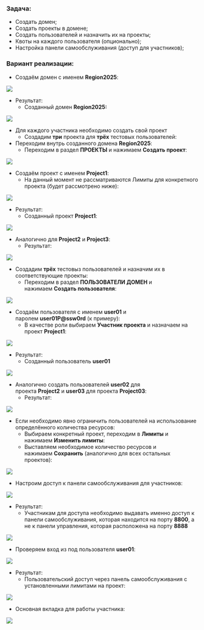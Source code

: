 ### Задача:

- Создать домен;
- Создать проекты в домене;
- Создать пользователей и назначить их на проекты;
- Квоты на каждого пользователя (опционально);
- Настройка панели самообслуживания (доступ для участников);

### Вариант реализации:

- Создаём домен с именем **Region2025**:

![](https://sysahelper.ru/pluginfile.php/898/mod_page/content/2/image.png)

- Результат:
    - Созданный домен **Region2025:**

![](https://sysahelper.ru/pluginfile.php/898/mod_page/content/2/image%20%281%29.png)

- Для каждого участника необходимо создать свой проект
    - Создадим **три** проекта для **трёх** тестовых пользователей:
- Переходим внутрь созданного домена **Region2025**:
    - Переходим в раздел **ПРОЕКТЫ** и нажимаем **Создать проект**:

![](https://sysahelper.ru/pluginfile.php/898/mod_page/content/2/image%20%282%29.png)

- Создаём проект с именем **Project1**:
    - На данный момент не рассматриваются Лимиты для конкретного проекта (будет рассмотрено ниже):

![](https://sysahelper.ru/pluginfile.php/898/mod_page/content/2/image%20%283%29.png)

- Результат:
    - Созданный проект **Project1**:

![](https://sysahelper.ru/pluginfile.php/898/mod_page/content/2/image%20%284%29.png)

- Аналогично для **Project2** и **Project3**:
    - Результат:

![](https://sysahelper.ru/pluginfile.php/898/mod_page/content/2/image%20%285%29.png)

- Создадим **трёх** тестовыз пользователей и назначим их в соответствующие проекты:
    - Переходим в раздел **ПОЛЬЗОВАТЕЛИ ДОМЕН** и нажимаем **Создать пользователя**:

![](https://sysahelper.ru/pluginfile.php/898/mod_page/content/2/image%20%286%29.png)

- Создаём пользователя с именем **user01** и паролем **user01P@ssw0rd** (к примеру):
    - В качестве роли выбираем **Участник проекта** и назначаем на проект **Project1**:

![](https://sysahelper.ru/pluginfile.php/898/mod_page/content/2/image%20%287%29.png)

- Результат:
    - Созданный пользователь **user01**

![](https://sysahelper.ru/pluginfile.php/898/mod_page/content/2/image%20%288%29.png)

- Аналогично создать пользователей **user02** для проекта **Project2** и **user03** для проекта **Project03**:
    - Результат:

![](https://sysahelper.ru/pluginfile.php/898/mod_page/content/2/image%20%289%29.png)

- Если необходимо явно ограничить пользователей на использование определённого количества ресурсов:
    - Выбираем конкретный проект, переходим в **Лимиты** и нажимаем **Изменить лимиты**:
    - Выставляем необходимое количество ресурсов и нажимаем **Сохранить** (аналогично для всех остальных проектов):

![](https://sysahelper.ru/pluginfile.php/898/mod_page/content/2/image%20%2811%29.png)

- Настроим доступ к панели самообслуживания для участников:

![](https://sysahelper.ru/pluginfile.php/898/mod_page/content/2/image%20%2812%29.png)

- Результат:
    - Участникам для доступа необходимо выдавать именно доступ к панели самообслуживания, которая находится на порту **8800**, а не к панели управления, которая расположена на порту **8888**

![](https://sysahelper.ru/pluginfile.php/898/mod_page/content/2/image%20%2813%29.png)

- Проверяем вход из под пользователя **user01**:

![](https://sysahelper.ru/pluginfile.php/898/mod_page/content/2/image%20%2814%29.png)

- Результат:
    - Пользовательский доступ через панель самообслуживания с установленными лимитами на проект:

![](https://sysahelper.ru/pluginfile.php/898/mod_page/content/2/image%20%2815%29.png)

- Основная вкладка для работы участника:

![](https://sysahelper.ru/pluginfile.php/898/mod_page/content/2/image%20%2816%29.png)